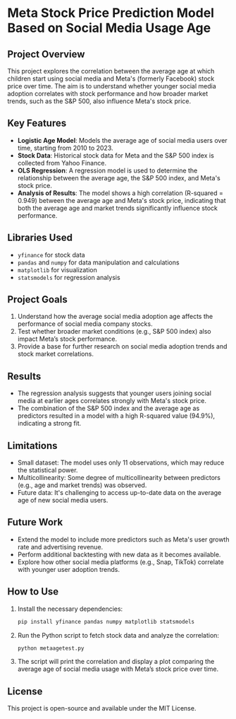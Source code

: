 
# Meta Stock Price Prediction Model Based on Social Media Usage Age

## Project Overview

This project explores the correlation between the average age at which children start using social media and Meta's (formerly Facebook) stock price over time. The aim is to understand whether younger social media adoption correlates with stock performance and how broader market trends, such as the S&P 500, also influence Meta's stock price.

## Key Features

- **Logistic Age Model**: Models the average age of social media users over time, starting from 2010 to 2023.
- **Stock Data**: Historical stock data for Meta and the S&P 500 index is collected from Yahoo Finance.
- **OLS Regression**: A regression model is used to determine the relationship between the average age, the S&P 500 index, and Meta's stock price.
- **Analysis of Results**: The model shows a high correlation (R-squared = 0.949) between the average age and Meta's stock price, indicating that both the average age and market trends significantly influence stock performance.

## Libraries Used

- `yfinance` for stock data
- `pandas` and `numpy` for data manipulation and calculations
- `matplotlib` for visualization
- `statsmodels` for regression analysis

## Project Goals

1. Understand how the average social media adoption age affects the performance of social media company stocks.
2. Test whether broader market conditions (e.g., S&P 500 index) also impact Meta’s stock performance.
3. Provide a base for further research on social media adoption trends and stock market correlations.

## Results

- The regression analysis suggests that younger users joining social media at earlier ages correlates strongly with Meta's stock price.
- The combination of the S&P 500 index and the average age as predictors resulted in a model with a high R-squared value (94.9%), indicating a strong fit.

## Limitations

- Small dataset: The model uses only 11 observations, which may reduce the statistical power.
- Multicollinearity: Some degree of multicollinearity between predictors (e.g., age and market trends) was observed.
- Future data: It's challenging to access up-to-date data on the average age of new social media users.

## Future Work

- Extend the model to include more predictors such as Meta's user growth rate and advertising revenue.
- Perform additional backtesting with new data as it becomes available.
- Explore how other social media platforms (e.g., Snap, TikTok) correlate with younger user adoption trends.

## How to Use

1. Install the necessary dependencies:
    ```bash
    pip install yfinance pandas numpy matplotlib statsmodels
    ```

2. Run the Python script to fetch stock data and analyze the correlation:
    ```bash
    python metaagetest.py
    ```

3. The script will print the correlation and display a plot comparing the average age of social media usage with Meta’s stock price over time.

## License

This project is open-source and available under the MIT License.
